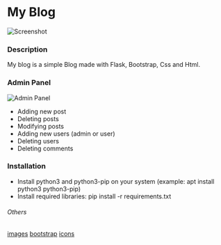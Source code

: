 # My Blog
![Screenshot](https://user-images.githubusercontent.com/53121602/72887764-9eb84600-3d0c-11ea-9ccd-ab7ff66ae9c4.png)

###  Description
My blog is a simple Blog made with Flask, Bootstrap, Css and Html. 

###  Admin Panel
![Admin Panel](https://user-images.githubusercontent.com/53121602/72889414-ee4c4100-3d0f-11ea-9089-2aab0fc5d4a7.png)
- Adding new post
- Deleting posts
- Modifying posts
- Adding new users (admin or user)
- Deleting users
- Deleting comments

### Installation
- Install python3 and python3-pip on your system (example: apt install python3 python3-pip)
- Install required libraries: pip install -r requirements.txt

######  Others
[images](https://illlustrations.co)
[bootstrap](https://getbootstrap.com)
[icons](https://fontawesome.com)